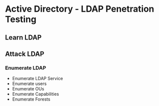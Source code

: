 # Active Directory - LDAP Penetration Testing

## Learn LDAP

## Attack LDAP

### Enumerate LDAP
- Enumerate LDAP Service
- Enumerate users
- Enumerate OUs
- Enumerate Capabilities
- Enumerate Forests

